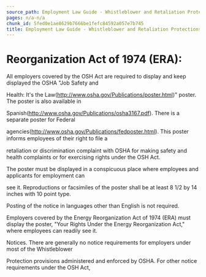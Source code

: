 ```yaml
---
source_path: Employment Law Guide - Whistleblower and Retaliation Protections.md
pages: n/a-n/a
chunk_id: 5fed0e1ae8629b7666be1fefc84592a057e7b745
title: Employment Law Guide - Whistleblower and Retaliation Protections
---
```

# Reorganization Act of 1974 (ERA):

All employers covered by the OSH Act are required to display and keep displayed the OSHA "Job Safety and

Health: It's the Law(http://www.osha.gov/Publications/poster.html)" poster. The poster is also available in

Spanish(http://www.osha.gov/Publications/osha3167.pdf). There is a separate poster for Federal

agencies(http://www.osha.gov/Publications/fedposter.html). This poster informs employees of their right to ﬁle a

retaliation or discrimination complaint with OSHA for making safety and health complaints or for exercising rights under the OSH Act.

The poster must be displayed in a conspicuous place where employees and applicants for employment can

see it. Reproductions or facsimiles of the poster shall be at least 8 1/2 by 14 inches with 10 point type.

Posting of the notice in languages other than English is not required.

Employers covered by the Energy Reorganization Act of 1974 (ERA) must display the poster, "Your Rights Under the Energy Reorganization Act," where employees can readily see it.

Notices. There are generally no notice requirements for employers under most of the Whistleblower

Protection provisions administered and enforced by OSHA. For other notice requirements under the OSH Act,
